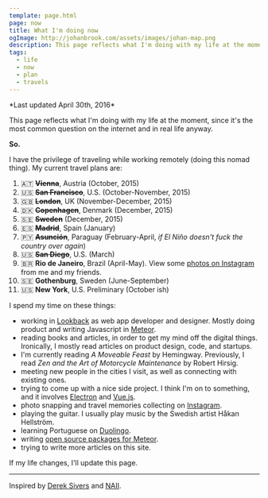 ```yaml
---
template: page.html
page: now
title: What I'm doing now
ogImage: http://johanbrook.com/assets/images/johan-map.png
description: This page reflects what I'm doing with my life at the moment.
tags:
  - life
  - now
  - plan
  - travels
---
```


<p class="centered grey">
  *Last updated April 30th, 2016*
</p>

This page reflects what I'm doing with my life at the moment, since it's the most common question on the internet and in real life anyway.

**So.**

I have the privilege of traveling while working remotely (doing this nomad thing). My current travel plans are:

1. 🇦🇹 ~~**Vienna**~~, Austria (October, 2015)
2. 🇺🇸 ~~**San Francisco**~~, U.S. (October-November, 2015)
3. 🇬🇧 ~~**London**~~, UK (November-December, 2015)
4. 🇩🇰 ~~**Copenhagen**~~, Denmark (December, 2015)
5. 🇸🇪 ~~**Sweden**~~ (December, 2015)
6. 🇪🇸 ~~**Madrid**~~, Spain (January)
7. 🇵🇾 ~~**Asunción**~~, Paraguay (February-April, *if El Niño doesn't fuck the country over again*)
8. 🇺🇸 ~~**San Diego**~~, U.S. (March)
9. 🇧🇷 **Rio de Janeiro**, Brazil (April-May). View some [photos on Instagram](https://www.instagram.com/explore/tags/riosexton/) from me and my friends.
10. 🇸🇪 **Gothenburg**, Sweden (June-September)
11. 🇺🇸 **New York**, U.S. Preliminary (October ish)

I spend my time on these things:

- working in [Lookback](http://lookback.io) as web app developer and designer. Mostly doing product and writing Javascript in [Meteor](http://meteor.com).
- reading books and articles, in order to get my mind off the digital things. Ironically, I mostly read articles on product design, code, and startups.
- I'm currently reading *A Moveable Feast* by Hemingway. Previously, I read *Zen and the Art of Motorcycle Maintenance* by Robert Hirsig.
- meeting new people in the cities I visit, as well as connecting with existing ones.
- trying to come up with a nice side project. I think I'm on to something, and it involves [Electron](http://electron.atom.io) and [Vue.js](http://vuejs.org).
- photo snapping and travel memories collecting on [Instagram](http://instagram.com/johanbrook/).
- playing the guitar. I usually play music by the Swedish artist Håkan Hellström.
- learning Portuguese on [Duolingo](https://www.duolingo.com/johanbrook).
- writing [open source packages for Meteor](https://atmospherejs.com/lookback/).
- trying to write more articles on this site.

If my life changes, I'll update this page.

***

Inspired by [Derek Sivers](https://sivers.org/now) and [NAII](http://naii.de/now/).
